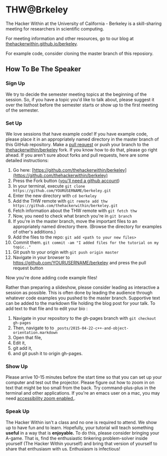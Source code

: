 # THW@Brkeley

The Hacker Within at the University of California - Berkeley is a skill-sharing 
meeting for researchers in scientific computing.

For meeting information and other resources,
go to our blog at [thehackerwithin.github.io/berkeley](http://thehackerwithin.github.io/berkeley).

For example code, consider cloning the master branch of this reposiory.

## How To Be The Speaker

### Sign Up

We try to decide the semester meeting topics at the beginning of the session. 
So, if you have a topic you'd like to talk about, please suggest it over the 
listhost before the semester starts or show up to the first meeting of the 
semester.

### Set Up


We love sessions that have example code! If you have example code, please place 
it in an appropriately named directory in the master branch of this GitHub 
repository. Make a [pull 
request](https://help.github.com/articles/creating-a-pull-request/) or push your branch to the
[thehackerwithin/berkeley](http://github.com/thehackerwithin.berkeley) fork. 
If you know how to do that, please go right ahead. If you aren't sure about 
forks and pull requests, here are some detailed instructions:

1. Go here: 
[https://github.com/thehackerwithin/berkeley](https://github.com/thehackerwithin/berkeley)
2. Press the Fork button ([you'll need a github account](https://github.com/signup))
3. In your terminal, execute `git clone https://github.com/YOURUSERNAME/berkeley.git`
4. Enter the new directory with `cd berkeley`
5. Add the THW remote with `git remote add thw https://github.com/thehackerwithin/berkeley.git`
6. Fetch information about the THW remote with `git fetch thw`
7. Now, you need to check what branch you're in `git branch`
8. If you're in the master branch, move the important files to an appropriately named directory there. (Browse the directory for examples of other's additions.)
9. Add the files to the repo: `git add <path to your new files>`
10. Commit them. `git commit -am "I added files for the tutorial on my 
    topic.."`
11. Git push to your origin with `git push origin master`
12. Navigate in your browser to https://github.com/YOURUSERNAME/berkeley and press the pull request button


Now you're done adding code example files! 

Rather than preparing a slideshow, please consider leading as interactive a session as possible. This is often done by leading the audience through whatever code examples you pushed to the master branch. Supportive text can be added to the markdown file holding the blog post for your talk. To add text to that file and to edit your bio :

1. Navigate in your repository to the gh-pages branch with `git checkout gh-pages`
2. Then, navigate to to `_posts/2015-04-22-c++-and-object-orientation.markdown` 
3. Open that file,
4. Edit it, 
5. git add it, 
6. and git push it to origin gh-pages.

### Show Up

Please arrive 10-15 minutes before the start time so that you can set up your 
computer and test out the projector. Please figure out how to zoom in on text 
that might be too small from the back. Try command-plus-plus in the terminal 
and other applications. If you're an emacs user on a mac, you may need [accessibility 
zoom enabled.](https://www.apple.com/accessibility/osx/).

### Speak Up

The Hacker Within isn't a class and no one is required to attend. We show up to 
have fun and to learn. Hopefully, your tutorial will teach something **useful** 
in a way that is **enjoyable.** To do this, please consider bringing your 
A-game. That is, find the enthusiastic tinkering problem-solver inside yourself 
(The Hacker Within yourself) and bring that version of yourself to share that 
enthusiasm with us. Enthusiasm is infectious!  

